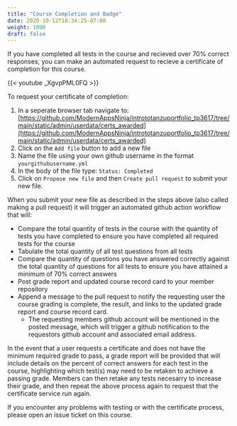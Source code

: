 ```yaml
---
title: "Course Completion and Badge"
date: 2020-10-12T18:34:25-07:00
weight: 1090
draft: false
---
```

If you have completed all tests in the course and recieved over 70% correct responses, you can make an automated request to recieve a certificate of completion for this course.  
   

{{< youtube _XgvpPML0FQ >}}
  
  
To request your certificate of completion:
1. In a seperate browser tab navigate to: [https://github.com/ModernAppsNinja/intrototanzuportfolio_tp3617/tree/main/static/admin/userdata/certs_awarded](https://github.com/ModernAppsNinja/intrototanzuportfolio_tp3617/tree/main/static/admin/userdata/certs_awarded)
2. Click on the `Add file` button to add a new file
3. Name the file using your own github username in the format `yourgithubusername.yml`
4. In the body of the file type: `Status: Completed`
5. Click on `Propose new file` and then `Create pull request` to submit your new file. 

When you submit your new file as described in the steps above (also called making a pull request) it will trigger an automated github action workflow that will:
- Compare the total quantity of tests in the course with the quantity of tests you have completed to ensure you have completed all required tests for the course
- Tabulate the total quantity of all test questions from all tests
- Compare the quantity of questions you have answered correctly against the total quantity of questions for all tests to ensure you have attained a minimum of 70% correct answers
- Post grade report and updated course record card to your member repository
- Append a message to the pull request to notify the requesting user the course grading is complete, the result, and links to the updated grade report and course record card. 
  - The requesting members github account will be mentioned in the posted message, which will trigger a github notification to the requestors github account and associated email address. 

In the event that a user requests a certificate and does not have the minimum required grade to pass, a grade report will be provided that will include details on the percent of correct answers for each test in the course, highlighting which test(s) may need to be retaken to achieve a passing grade. Members can then retake any tests necesarry to increase their grade, and then repeat the above process again to request that the certificate service run again. 

If you encounter any problems with testing or with the certificate process, please open an issue ticket on this course.
